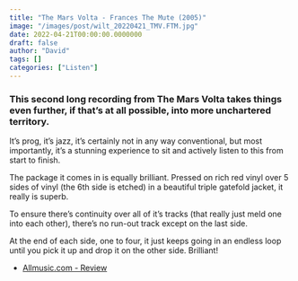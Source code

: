 ```yaml
---
title: "The Mars Volta - Frances The Mute (2005)"
image: "/images/post/wilt_20220421_TMV.FTM.jpg"
date: 2022-04-21T00:00:00.0000000
draft: false
author: "David"
tags: []
categories: ["Listen"]
---
```

### This second long recording from The Mars Volta takes things even further, if that’s at all possible, into more unchartered territory. 

 It’s prog, it’s jazz, it’s certainly not in any way conventional, but most importantly, it’s a stunning experience to sit and actively listen to this from start to finish.

 The package it comes in is equally brilliant. Pressed on rich red vinyl over 5 sides of vinyl (the 6th side is etched) in a beautiful triple gatefold jacket, it really is superb.

 To ensure there’s continuity over all of it’s tracks (that really just meld one into each other), there’s no run-out track except on the last side. 

 At the end of each side, one to four, it just keeps going in an endless loop until you pick it up and drop it on the other side. Brilliant!

-  [Allmusic.com - Review](https://www.allmusic.com/album/frances-the-mute-mw0000266250)